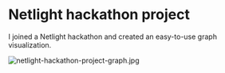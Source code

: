 # Netlight hackathon project

I joined a Netlight hackathon and created an easy-to-use graph visualization.

![netlight-hackathon-project-graph.jpg](https://cdn.steemitimages.com/DQmPDh9Gg3bo6SAC5unnxv94T7URebfN7bnMAJPTqGDUo1c/netlight-hackathon-project-graph.jpg)
